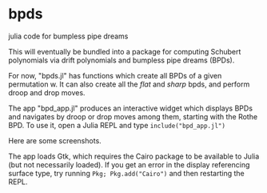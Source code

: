 # bpds
julia code for bumpless pipe dreams

This will eventually be bundled into a package for computing Schubert polynomials via drift polynomials and bumpless pipe dreams (BPDs).

For now, "bpds.jl" has functions which create all BPDs of a given permutation w.  It can also create all the *flat* and *sharp* bpds, and perform droop and drop moves.

The app "bpd_app.jl" produces an interactive widget which displays BPDs and navigates by droop or drop moves among them, starting with the Rothe BPD.  To use it, open a Julia REPL and type
```include("bpd_app.jl")```

Here are some screenshots.

The app loads Gtk, which requires the Cairo package to be available to Julia (but not necessarily loaded).  If you get an error in the display referencing surface type, try running ```Pkg; Pkg.add("Cairo")``` and then restarting the REPL.
